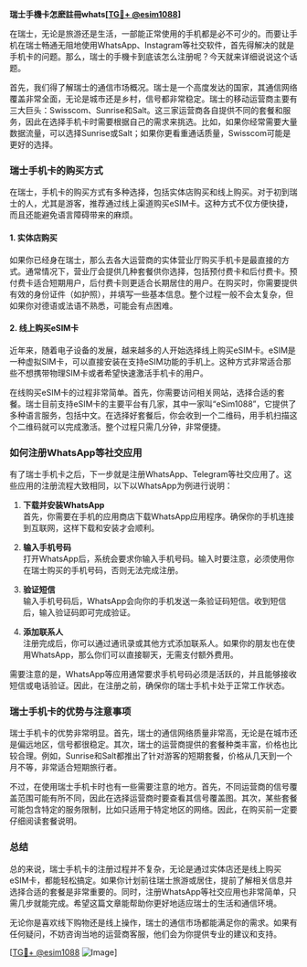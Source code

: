 **瑞士手機卡怎麽註冊whats[[TG💪+ @esim1088](https://t.me/s/esim1088)]**

在瑞士，无论是旅游还是生活，一部能正常使用的手机都是必不可少的。而要让手机在瑞士畅通无阻地使用WhatsApp、Instagram等社交软件，首先得解决的就是手机卡的问题。那么，瑞士的手機卡到底该怎么注册呢？今天就来详细说说这个话题。

首先，我们得了解瑞士的通信市场概况。瑞士是一个高度发达的国家，其通信网络覆盖非常全面，无论是城市还是乡村，信号都非常稳定。瑞士的移动运营商主要有三大巨头：Swisscom、Sunrise和Salt。这三家运营商各自提供不同的套餐和服务，因此在选择手机卡时需要根据自己的需求来挑选。比如，如果你经常需要大量数据流量，可以选择Sunrise或Salt；如果你更看重通话质量，Swisscom可能是更好的选择。

### **瑞士手机卡的购买方式**

在瑞士，手机卡的购买方式有多种选择，包括实体店购买和线上购买。对于初到瑞士的人，尤其是游客，推荐通过线上渠道购买eSIM卡。这种方式不仅方便快捷，而且还能避免语言障碍带来的麻烦。

#### **1. 实体店购买**
如果你已经身在瑞士，那么去各大运营商的实体营业厅购买手机卡是最直接的方式。通常情况下，营业厅会提供几种套餐供你选择，包括预付费卡和后付费卡。预付费卡适合短期用户，后付费卡则更适合长期居住的用户。在购买时，你需要提供有效的身份证件（如护照），并填写一些基本信息。整个过程一般不会太复杂，但如果你对德语或法语不熟悉，可能会有点困难。

#### **2. 线上购买eSIM卡**
近年来，随着电子设备的发展，越来越多的人开始选择线上购买eSIM卡。eSIM是一种虚拟SIM卡，可以直接安装在支持eSIM功能的手机上。这种方式非常适合那些不想携带物理SIM卡或者希望快速激活手机卡的用户。

在线购买eSIM卡的过程非常简单。首先，你需要访问相关网站，选择合适的套餐。瑞士目前支持eSIM卡的主要平台有几家，其中一家叫“eSim1088”，它提供了多种语言服务，包括中文。在选择好套餐后，你会收到一个二维码，用手机扫描这个二维码就可以完成激活。整个过程只需几分钟，非常便捷。

### **如何注册WhatsApp等社交应用**

有了瑞士手机卡之后，下一步就是注册WhatsApp、Telegram等社交应用了。这些应用的注册流程大致相同，以下以WhatsApp为例进行说明：

1. **下载并安装WhatsApp**  
   首先，你需要在手机的应用商店下载WhatsApp应用程序。确保你的手机连接到互联网，这样下载和安装才会顺利。

2. **输入手机号码**  
   打开WhatsApp后，系统会要求你输入手机号码。输入时要注意，必须使用你在瑞士购买的手机号码，否则无法完成注册。

3. **验证短信**  
   输入手机号码后，WhatsApp会向你的手机发送一条验证码短信。收到短信后，输入验证码即可完成验证。

4. **添加联系人**  
   注册完成后，你可以通过通讯录或其他方式添加联系人。如果你的朋友也在使用WhatsApp，那么你们可以直接聊天，无需支付额外费用。

需要注意的是，WhatsApp等应用通常要求手机号码必须是活跃的，并且能够接收短信或电话验证。因此，在注册之前，确保你的瑞士手机卡处于正常工作状态。

### **瑞士手机卡的优势与注意事项**

瑞士手机卡的优势非常明显。首先，瑞士的通信网络质量非常高，无论是在城市还是偏远地区，信号都很稳定。其次，瑞士的运营商提供的套餐种类丰富，价格也比较合理。例如，Sunrise和Salt都推出了针对游客的短期套餐，价格从几天到一个月不等，非常适合短期旅行者。

不过，在使用瑞士手机卡时也有一些需要注意的地方。首先，不同运营商的信号覆盖范围可能有所不同，因此在选择运营商时要查看其信号覆盖图。其次，某些套餐可能包含特定的服务限制，比如只适用于特定地区的网络。因此，在购买前一定要仔细阅读套餐说明。

### **总结**

总的来说，瑞士手机卡的注册过程并不复杂，无论是通过实体店还是线上购买eSIM卡，都能轻松搞定。如果你计划前往瑞士旅游或居住，提前了解相关信息并选择合适的套餐是非常重要的。同时，注册WhatsApp等社交应用也非常简单，只需几步就能完成。希望这篇文章能帮助你更好地适应瑞士的生活和通信环境。

无论你是喜欢线下购物还是线上操作，瑞士的通信市场都能满足你的需求。如果有任何疑问，不妨咨询当地的运营商客服，他们会为你提供专业的建议和支持。

[[TG💪+ @esim1088](https://t.me/s/esim1088) ![Image](https://i.postimg.cc/4NQfJmqS/Snipaste-2025-05-13-00-14-12.png)]